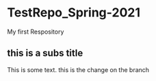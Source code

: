 # TestRepo_Spring-2021
My first Respository 
## this is a subs title
 This is some text.
this is the change on the branch

